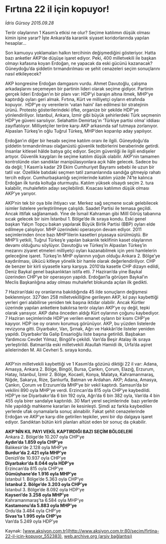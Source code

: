 # Fırtına 22 il için kopuyor!

*İdris Gürsoy 2015.09.28*

<div class="pNewsDetailMainContent" itemprop="articleBody">
 <p>
  Terör olaylarının 1 Kasım’a etkisi ne olur? Seçime katılımın düşük olması kimin işine yarar? İşte Ankara’da karanlık siyaset koridorlarında yapılan hesaplar…
 </p>
 <p>
  Son kamuoyu yoklamaları halkın tercihinin değişmediğini gösteriyor. Hatta bazı anketler AKP’de düşüşe işaret ediyor. Peki, 400 milletvekili ile başkan olmayı kafasına koyan Erdoğan, ne yapacak da eski gücünü kazanacak? Güneydoğu’da şiddetin tırmandırılması ve şehit cenazeleri seçim sonuçlarını nasıl etkileyecek?
 </p>
 <p>
  AKP kongresine Erdoğan damgasını vurdu. Ahmet Davutoğlu, çalışma arkadaşlarını seçemeyen bir partinin lideri olarak seçime gidiyor. Partinin gerçek lideri Erdoğan’ın bir planı var: HDP’yi barajın altına itmek, MHP’ye kaptırdığı oyları geri almak. Fırtına, Kürt ve milliyetçi oyların etrafında kopuyor.  HDP’ye oy verenlerin ‘vatan haini’ ilan edilmesi bir stratejinin ürünü. Protesto gösterilerindeki öfke, organize bir şekilde HDP’ye yönlendiriliyor. İstanbul, Ankara, İzmir gibi büyük şehirlerdeki Türk seçmenin HDP’ye güveni sarsılıyor. Selahattin Demirtaş’ın ‘Türkiye partisi olma’ iddiası zayıflatılıyor. Milliyetçiler teröre karşı AKP arkasında saf tutmaya zorlanıyor. Alpaslan Türkeş’in oğlu Tuğrul Türkeş, MHP’den koparılıp aday yapılıyor.
 </p>
 <p>
  Erdoğan’ın diğer bir hesabı seçime katılım oranı ile ilgili. Güneydoğu’da şiddetin tırmandırılması olağanüstü güvenlik tedbirlerini beraberinde getirdi. İnsanlar kitlesel hâlde batıya göç ediyor. Seçim güvenliği ile ilgili endişeler artıyor. Güvenlik kaygıları ile seçime katılım düşük olabilir. AKP’nin tamamen kontrolünde olan sandıklar manipülasyonlara açık hâle gelecek. Sadece bu da değil; 1 Kasım’a kadar 29 Ekim Cumhuriyet Bayramı sebebi ile uzun bir tatil var. Özellikle batıdaki seçmen tatil zamanlarında sandığa gitmeyip rahatı tercih ediyor. Cumhurbaşkanlığı seçimlerinde katılım yüzde 74’te kalınca Erdoğan ilk turda koltuğa oturmuştu. Katılım yüksek olsaydı seçim 2. tura kalabilir, muhalefetin adayı seçilebilirdi. Kısacası katılımın düşük olması AKP’ye yarıyor.
 </p>
 <p>
  AKP’nin tek bir oya bile ihtiyacı var. Merkez sağ seçmene sıcak gelebilecek isimler listelere yerleştirilmeye çalışıldı. Saadet Partisi ile temasa geçildi. Ancak ittifak sağlanamadı. Yine de İsmail Kahraman gibi Millî Görüş tabanına sıcak gelecek bir isim İstanbul 1. Bölge’de ilk sıraya kondu. Eski genel başkan Yalçın Topçu bakan yapılarak Büyük Birlik Partisi (BBP) oyları elde edilmeye çalışılıyor. MHP üzerindeki operasyon devam ediyor. 2011 seçimlerinden önce bazı MHP’lilerin kasetleri piyasaya sürülmüştü. Bir MHP’li yetkili, Tuğrul Türkeş’e yapılan bakanlık teklifinin kaset olaylarının devamı olduğunu söylüyor. Davutoğlu ve Türkeş’in Alpaslan Türkeş’in mezarını ziyaret etmeleri milliyetçi oyları kazanabilmek için yeni hamlelerin geleceğine işaret. Türkeş’in MHP oylarının yoğun olduğu Ankara 2. Bölge’ye kaydırılması, ülkücü kitleye yönelik bir hamle olarak değerlendiriliyor. CHP de benzer bir kirli siyasetle karşı karşıya. 2010’da kasetle CHP dizayn edildi, Deniz Baykal genel başkanlıktan istifa etti. 7 Haziran’da yine Baykal üzerinden CHP’ye bir operasyon yapıldı. Erdoğan’la görüşen Baykal’ın Meclis Başkanlığına aday olması muhalefet blokunda açılan ilk gedikti.
 </p>
 <p>
  7 Haziran’daki oy oranlarına bakıldığında 45 ilde sonuçların değişmesi beklenmiyor. 327’den 258 milletvekilliğine gerileyen AKP, kıl payı kaybettiği yerleri geri alabilirse yeniden tek başına iktidar olabilir. Ancak Kürtler üzerinde yapılan anketlere bakılırsa terör olayları AKP’ye oy değil, tepki olarak yansıyor. AKP daha önceden aldığı Kürt oylarının çoğunu kaybediyor. 7 Haziran seçimlerinde HDP’ye verilen emanet oyların bir kısmı CHP’ye kayıyor. HDP ise oy oranını korumuş görünüyor. AKP, bu yüzden listelerde revizyona gitti. Diyarbakır, Van, Şırnak, Ağrı ve Hakkâri’de listeler yeniden yapıldı. Diyarbakır’da Galip Ensarioğlu liste başına getirildi. Başbakan Yardımcısı Cevdet Yılmaz, Bingöl’e çekildi. Van’da Beşir Atalay ilk sıraya yerleştirildi. Batman’da eski milletvekili Ataullah Hamidi ilk, Urfa’da aşiret ailelerinden M. Ali Cevheri 5. sıraya kondu.
 </p>
 <p>
  <img alt="" src="http://web.archive.org/web/20151003020445im_/http://medya.aksiyon.com.tr//aksiyon/2015/09/28/571689.jpg "/>
 </p>
 <p>
  AKP’nin milletvekili kaybettiği ve 1 Kasım’da gözünü diktiği 22 il var: Adana, Amasya, Ankara 2. Bölge, Bingöl, Bursa, Çankırı, Çorum, Elazığ, Erzurum, Hatay, İstanbul, İzmir 2. Bölge, Kocaeli, Konya, Malatya, Kahramanmaraş, Niğde, Sakarya, Rize, Şanlıurfa, Batman ve Ardahan. AKP; Adana, Amasya, Çankırı, Çorum ve Erzurum’da MHP’ye bir vekil kaptırdı. Samsun’da bir vekilini 890 oyla MHP’ye verdi. Erzincan’da 815 oyla CHP’ye kaybedildi. HDP’ye ise Diyarbakır’da 6 bin 192 oyla, Ağrı’da 6 bin 382 oyla, Van’da 4 bin 455 oyla birer sandalye kaptırıldı. 30 Mart yerel seçimlerinde  bazı yerlerde hile yapıldığı mahkeme kararları ile kesinleşti. Şimdi az farkla kaybedilen yerlerde ufak oynamalarla sonuç alınabilir. Fakat şehit cenazelerinde Erdoğan ve AKP’ye karşı dile getirilen tepkiler, yeni bir dip dalgaya işaret ediyor. Sandıktan bütün kirli planları altüst eden bir sonuç da çıkabilir.
 </p>
 <p>
  <strong>
   AKP’NİN KIL PAYI VEKİL KAPTIRDIĞI BAZI SEÇİM BÖLGELERİ
  </strong>
  <br/>
  Ankara 2. Bölge’de 10.207 oyla CHP’ye
  <br/>
  <strong>
   Aydın’da 1.859 oyla CHP’ye
  </strong>
  <br/>
  Balıkesir’de 2.128 oyla MHP’ye
  <br/>
  <strong>
   Burdur’da 2.421 oyla MHP’ye
  </strong>
  <br/>
  Denizli’de 10.937 oyla CHP’ye
  <br/>
  <strong>
   Diyarbakır’da 8.044 oyla HDP’ye
  </strong>
  <br/>
  Erzincan’da 815 oyla CHP’ye
  <br/>
  <strong>
   Gümüşhane’de 1.916 oyla MHP’ye
  </strong>
  <br/>
  İstanbul 1. Bölge’de 5.363 oyla CHP’ye
  <br/>
  <strong>
   İstanbul 2. Bölge’de 3.203 oyla CHP’ye
  </strong>
  <br/>
  İstanbul 3. Bölge’de 8.092 oyla HDP’ye
  <br/>
  <strong>
   Kayseri’de 3.258 oyla MHP’ye
  </strong>
  <br/>
  Kahramanmaraş’ta 6.584 oyla MHP’ye
  <br/>
  <strong>
   Kastamonu’da 5.883 oyla MHP’ye
  </strong>
  <br/>
  Ordu’da 3.484 oyla CHP’ye
  <br/>
  <strong>
   Sivas’ta 1.995 oyla CHP’ye
  </strong>
  <br/>
  Van’da 5.249 oyla HDP’ye
 </p>
</div>


Kaynak: [www.aksiyon.com.tr](http://www.aksiyon.com.tr:80/secim/firtina-22-il-icin-kopuyor_552383), [web.archive.org (arşiv bağlantısı)](http://web.archive.org/web/20151003020445/http://www.aksiyon.com.tr:80/secim/firtina-22-il-icin-kopuyor_552383)
